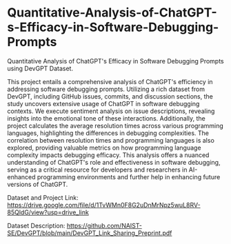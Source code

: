 # Quantitative-Analysis-of-ChatGPT-s-Efficacy-in-Software-Debugging-Prompts
Quantitative Analysis of ChatGPT's Efficacy in Software Debugging Prompts using DevGPT Dataset.

This project entails a comprehensive analysis of ChatGPT's efficiency in addressing software debugging prompts. Utilizing a rich dataset from DevGPT, including GitHub issues, commits, and discussion sections, the study uncovers extensive usage of ChatGPT in software debugging contexts. We execute sentiment analysis on issue descriptions, revealing insights into the emotional tone of these interactions. Additionally, the project calculates the average resolution times across various programming languages, highlighting the differences in debugging complexities. The correlation between resolution times and programming languages is also explored, providing valuable metrics on how programming language complexity impacts debugging efficacy. This analysis offers a nuanced understanding of ChatGPT's role and effectiveness in software debugging, serving as a critical resource for developers and researchers in AI-enhanced programming environments and further help in enhancing future versions of ChatGPT.

Dataset and Project Link:
https://drive.google.com/file/d/1TvWMn0F8G2uDnMrNpz5wuL8RV-85QldG/view?usp=drive_link

Dataset Description:
https://github.com/NAIST-SE/DevGPT/blob/main/DevGPT_Link_Sharing_Preprint.pdf
